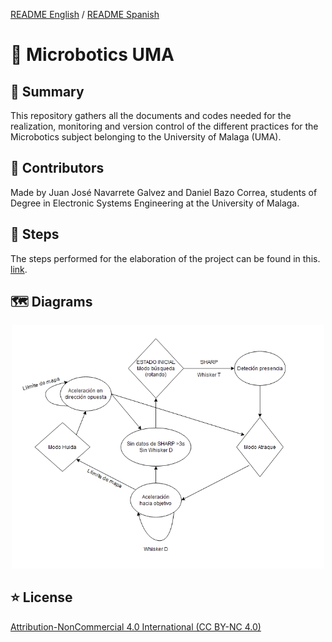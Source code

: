 [README English](https://github.com/JeyJeysp/Microbotics_UMA/blob/main/README.md) / [README Spanish](https://github.com/JeyJeysp/Microbotics_UMA/blob/main/README_SP.md)
# 🤖 Microbotics UMA

## 📄 Summary

This repository gathers all the documents and codes needed for the realization, monitoring and version control of the different practices for the Microbotics subject belonging to the University of Malaga (UMA). 

## 👤 Contributors

Made by Juan José Navarrete Galvez and Daniel Bazo Correa, students of Degree in Electronic Systems Engineering at the University of Malaga.

## 🦾 Steps

The steps performed for the elaboration of the project can be found in this. 
[link](https://github.com/JeyJeysp/Microbotics_UMA/blob/main/Documentos/Memoria_Prctica_Final.pdf).

## 🗺 Diagrams

<p align="center">
  <img src="https://github.com/JeyJeysp/Microbotics_UMA/blob/main/Diagramas/Diagrama%202.PNG" width="500" /> 
</p>

## ⭐ License

[Attribution-NonCommercial 4.0 International (CC BY-NC 4.0)](https://creativecommons.org/licenses/by-nc/4.0/)
